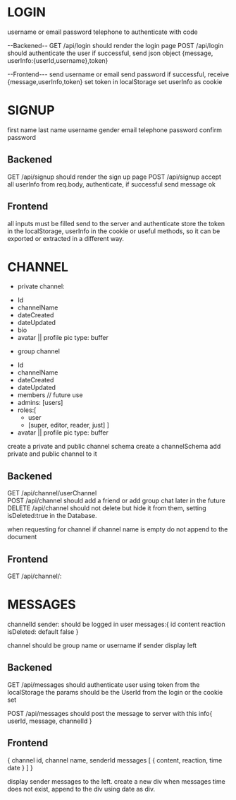 # LOGIN

username or email
password
telephone to authenticate with code

--Backened--
GET /api/login should render the login page
POST /api/login should authenticate the user if successful, send json object {message, userInfo:{userId,username},token}

--Frontend---
send username or email
send password
if successful, receive {message,userInfo,token}
set token in localStorage
set userInfo as cookie

# SIGNUP

first name
last name
username
gender
email
telephone
password
confirm password

Backened
--------
GET /api/signup should render the sign up page
POST /api/signup accept all userInfo from req.body, authenticate, if successful send message ok

Frontend
--------
all inputs must be filled
send to the server and authenticate
store the token in the localStorage, userInfo in the cookie or useful methods, so it can be exported or extracted in a different way.

# CHANNEL
* private channel:
 - Id 
 - channelName
 - dateCreated
 - dateUpdated
 - bio
 - avatar || profile pic type: buffer

 * group channel
  - Id
  - channelName
  - dateCreated
  - dateUpdated
  - members
  // future use
  - admins: [users]
  - roles:[
    - user
    - [super, editor, reader, just]
  ]
  - avatar || profile pic type: buffer 

create a private and public channel schema
create a channelSchema add private and public channel to it




Backened
-------
GET /api/channel/userChannel  
POST /api/channel should add a friend or add group chat later in the future
DELETE /api/channel should not delete but hide it from them, setting isDeleted:true in the Database.

when requesting for channel if channel name is empty do not append to the document

Frontend
-------
GET /api/channel/:



# MESSAGES
channelId
sender: should be logged in user
messages:{
id
content
reaction
isDeleted: default false
}

channel should be group name or username
if sender display left

Backened
-------
GET /api/messages should authenticate user using token from the localStorage
the params should be the UserId from the login or the cookie set

POST /api/messages should post the message to server with this info{
userId,
message,
channelId
}

Frontend
--------
{
channel id,
channel name,
senderId
messages [
{
content,
reaction,
time
date
}
]
}

display sender messages to the left.
create a new div when messages time does not exist, append to the div using date as div.
